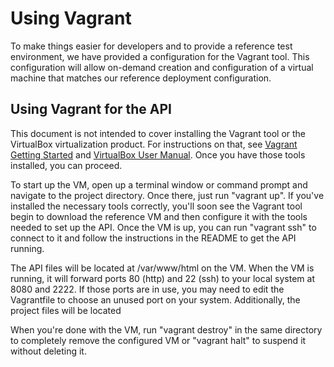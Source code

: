 Using Vagrant
=============

To make things easier for developers and to provide a reference test
environment, we have provided a configuration for the Vagrant tool. This
configuration will allow on-demand creation and configuration of a virtual
machine that matches our reference deployment configuration.

Using Vagrant for the API
-------------------------

This document is not intended to cover installing the Vagrant tool or the
VirtualBox virtualization product. For instructions on that, see
[Vagrant Getting Started](http://docs.vagrantup.com/v2/getting-started/index.html)
and [VirtualBox User Manual](https://www.virtualbox.org/manual/UserManual.html).
Once you have those tools installed, you can proceed.

To start up the VM, open up a terminal window or command prompt and navigate to
the project directory. Once there, just run "vagrant up". If you've installed
the necessary tools correctly, you'll soon see the Vagrant tool begin to
download the reference VM and then configure it with the tools needed to set up
the API. Once the VM is up, you can run "vagrant ssh" to connect to it and
follow the instructions in the README to get the API running.

The API files will be located at /var/www/html on the VM. When the VM is
running, it will forward ports 80 (http) and 22 (ssh) to your local system at
8080 and 2222. If those ports are in use, you may need to edit the Vagrantfile
to choose an unused port on your system. Additionally, the project files will
be located 

When you're done with the VM, run "vagrant destroy" in the same directory to
completely remove the configured VM or "vagrant halt" to suspend it without
deleting it.
